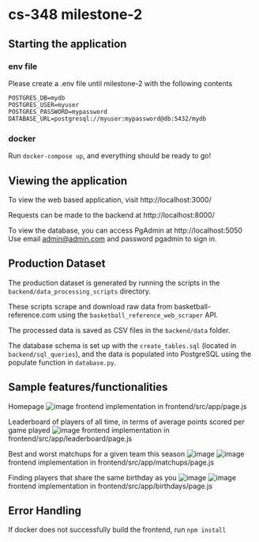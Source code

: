 # cs-348 milestone-2

## Starting the application

### env file
Please create a .env file until milestone-2 with the following contents
```
POSTGRES_DB=mydb
POSTGRES_USER=myuser
POSTGRES_PASSWORD=mypassword
DATABASE_URL=postgresql://myuser:mypassword@db:5432/mydb
```

### docker
Run `docker-compose up`, and everything should be ready to go!

## Viewing the application
To view the web based application, visit http://localhost:3000/

Requests can be made to the backend at http://localhost:8000/

To view the database, you can access PgAdmin at http://localhost:5050
Use email admin@admin.com and password pgadmin to sign in.

## Production Dataset
The production dataset is generated by running the scripts in the `backend/data_processing_scripts` directory. 

These scripts scrape and download raw data from basketball-reference.com using the `basketball_reference_web_scraper` API. 

The processed data is saved as CSV files in the `backend/data` folder. 

The database schema is set up with the `create_tables.sql` (located in `backend/sql_queries`), and the data is populated into PostgreSQL using the populate function in `database.py`.

## Sample features/functionalities
Homepage
![image](https://github.com/user-attachments/assets/baf548ff-4a62-48a0-b4e4-90b9199a9c13)
frontend implementation in frontend/src/app/page.js

Leaderboard of players of all time, in terms of average points scored per game played
![image](https://github.com/user-attachments/assets/7f524516-873c-45fb-a23a-6c2c0611d7dd)
frontend implementation in frontend/src/app/leaderboard/page.js

Best and worst matchups for a given team this season
![image](https://github.com/user-attachments/assets/a29dcd27-3634-4a16-b322-7fcd011c5478)
![image](https://github.com/user-attachments/assets/5fffb156-c034-4602-9d31-e177398d7d8c)
frontend implementation in frontend/src/app/matchups/page.js

Finding players that share the same birthday as you
![image](https://github.com/user-attachments/assets/4657e57a-a500-4fff-851b-b9fc58711f89)
![image](https://github.com/user-attachments/assets/c67ac2fa-4c2d-4752-9ed4-8f8515f4812a)
frontend implementation in frontend/src/app/birthdays/page.js

## Error Handling
If docker does not successfully build the frontend, run `npm install`
